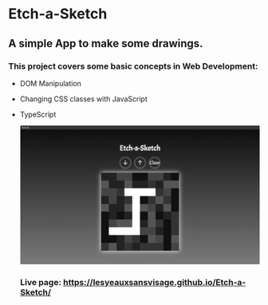 # Etch-a-Sketch

## A simple App to make some drawings.

### This project covers some basic concepts in Web Development:

- DOM Manipulation
- Changing CSS classes with JavaScript
- TypeScript



  ![Etch a Sketch screenshot](/src/assets/screely-1645624936218.png)



  ### Live page: https://lesyeauxsansvisage.github.io/Etch-a-Sketch/
